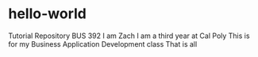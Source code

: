 # hello-world
Tutorial Repository BUS 392
I am Zach
I am a third year at Cal Poly
This is for my Business Application Development class
That is all
